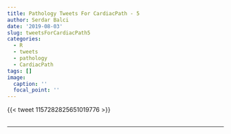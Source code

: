 ```yaml
---
title: Pathology Tweets For CardiacPath - 5
author: Serdar Balci
date: '2019-08-03'
slug: tweetsForCardiacPath5
categories:
  - R
  - tweets
  - pathology
  - CardiacPath
tags: []
image:
  caption: ''
  focal_point: ''
---
```



{{< tweet 1157282825651019776 >}}
<br>
<br>
<hr>
